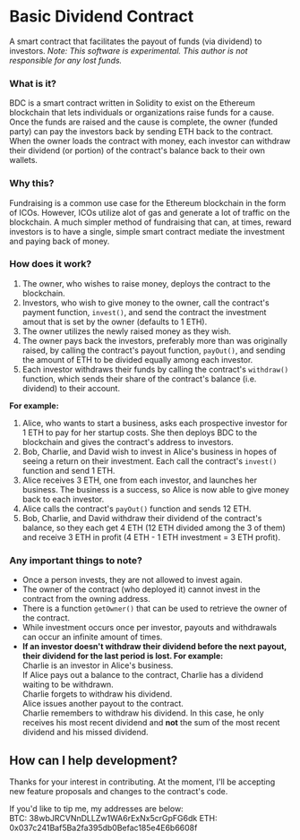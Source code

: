 # Basic Dividend Contract  
A smart contract that facilitates the payout of funds (via dividend) to investors. *Note: This software is experimental. This author is not responsible for any lost funds.*

### What is it?  
BDC is a smart contract written in Solidity to exist on the Ethereum blockchain that lets individuals or organizations raise funds for a cause. Once the funds are raised and the cause is complete, the owner (funded party) can pay the investors back by sending ETH back to the contract. When the owner loads the contract with money, each investor can withdraw their dividend (or portion) of the contract's balance back to their own wallets.

### Why this?  
Fundraising is a common use case for the Ethereum blockchain in the form of ICOs. However, ICOs utilize alot of gas and generate a lot of traffic on the blockchain. A much simpler method of fundraising that can, at times, reward investors is to have a single, simple smart contract mediate the investment and paying back of money.

### How does it work?  
1. The owner, who wishes to raise money, deploys the contract to the blockchain.  
2. Investors, who wish to give money to the owner, call the contract's payment function, `invest()`, and send the contract the investment amout that is set by the owner (defaults to 1 ETH).  
3. The owner utilizes the newly raised money as they wish.  
4. The owner pays back the investors, preferably more than was originally raised, by calling the contract's payout function, `payOut()`, and sending the amount of ETH to be divided equally among each investor.  
5. Each investor withdraws their funds by calling the contract's `withdraw()` function, which sends their share of the contract's balance (i.e. dividend) to their account.  
  
**For example:**  
1. Alice, who wants to start a business, asks each prospective investor for 1 ETH to pay for her startup costs. She then deploys BDC to the blockchain and gives the contract's address to investors.  
2. Bob, Charlie, and David wish to invest in Alice's business in hopes of seeing a return on their investment. Each call the contract's `invest()` function and send 1 ETH.  
3. Alice receives 3 ETH, one from each investor, and launches her business. The business is a success, so Alice is now able to give money back to each investor.  
4. Alice calls the contract's `payOut()` function and sends 12 ETH.
5. Bob, Charlie, and David withdraw their dividend of the contract's balance, so they each get 4 ETH (12 ETH divided among the 3 of them) and receive 3 ETH in profit (4 ETH - 1 ETH investment = 3 ETH profit).

### Any important things to note?  
- Once a person invests, they are not allowed to invest again.  
- The owner of the contract (who deployed it) cannot invest in the contract from the owning address.  
- There is a function `getOwner()` that can be used to retrieve the owner of the contract.  
- While investment occurs once per investor, payouts and withdrawals can occur an infinite amount of times.  
- **If an investor doesn't withdraw their dividend before the next payout, their dividend for the last period is lost. For example:**  
Charlie is an investor in Alice's business.  
If Alice pays out a balance to the contract, Charlie has a dividend waiting to be withdrawn.  
Charlie forgets to withdraw his dividend.  
Alice issues another payout to the contract.  
Charlie remembers to withdraw his dividend. In this case, he only receives his most recent dividend and **not** the sum of the most recent dividend and his missed dividend.  

## How can I help development?  
Thanks for your interest in contributing. At the moment, I'll be accepting new feature proposals and changes to the contract's code.  

If you'd like to tip me, my addresses are below:  
BTC: 38wbJRCVNnDLLZw1WA6rExNx5crGpFG6dk
ETH: 0x037c241Baf5Ba2fa395db0Befac185e4E6b6608f
